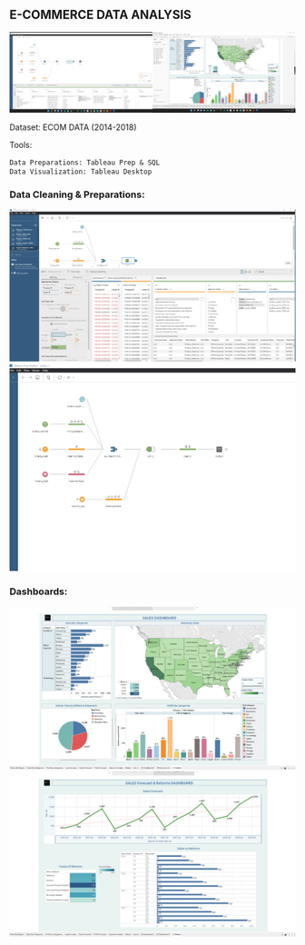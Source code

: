 ## E-COMMERCE DATA ANALYSIS
![alt text](https://github.com/pritom02bh/E-commerce_data_analysis/blob/main/resources/Screenshot%20(7).png)
                        
Dataset: ECOM DATA (2014-2018)

Tools: 

    Data Preparations: Tableau Prep & SQL
    Data Visualization: Tableau Desktop
    
    
### Data Cleaning & Preparations:

![alt text](https://github.com/pritom02bh/E-commerce_data_analysis/blob/main/resources/1.png)
![alt text](https://github.com/pritom02bh/E-commerce_data_analysis/blob/main/resources/2.png)



### Dashboards:

![alt text](https://github.com/pritom02bh/E-commerce_data_analysis/blob/main/resources/p1.png)
![alt text](https://github.com/pritom02bh/E-commerce_data_analysis/blob/main/resources/p2.png)

